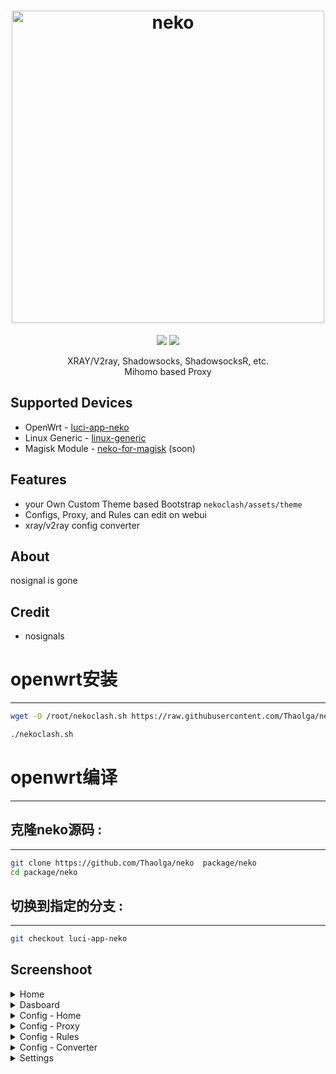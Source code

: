 <h1 align="center">
  <img src="https://raw.githubusercontent.com/Thaolga/neko/main/img/neko.png" alt="neko" width="500">
</h1>

<div align="center">
 <a target="_blank" href="https://github.com/Thaolga/neko/releases"><img src="https://img.shields.io/github/downloads/nosignals/neko/total?label=Total%20Download&labelColor=blue&style=for-the-badge"></a>
 <a target="_blank" href="https://dbai.team/discord"><img src="https://img.shields.io/discord/1127928183824597032?style=for-the-badge&logo=discord&label=%20"></a>
</div>


<p align="center">
  XRAY/V2ray, Shadowsocks, ShadowsocksR, etc.</br>
  Mihomo based Proxy
</p>

Supported Devices
---
- OpenWrt - [luci-app-neko](https://github.com/Thaolga/neko/tree/luci-app-neko)
- Linux Generic - [linux-generic](https://github.com/Thaolga/neko/tree/linux-generic)
- Magisk Module - [neko-for-magisk](https://github.com/Thaolga/neko/tree/neko-for-magisk) (soon)

Features
---
- your Own Custom Theme based Bootstrap ` nekoclash/assets/theme `
- Configs, Proxy, and Rules can edit on webui
- xray/v2ray config converter

About
---
nosignal is gone

Credit
---
- nosignals
# openwrt安装
---

```bash
wget -O /root/nekoclash.sh https://raw.githubusercontent.com/Thaolga/neko/main/nekoclash.sh && chmod 0755 /root/nekoclash.sh

./nekoclash.sh
```

# openwrt编译
---
## 克隆neko源码 :
---

```bash
git clone https://github.com/Thaolga/neko  package/neko
cd package/neko
```
  
## 切换到指定的分支 :
---

```bash
git checkout luci-app-neko
```
  


Screenshoot
---
<details><summary>Home</summary>
 <p>
  <img src="https://raw.githubusercontent.com/Thaolga/neko/main/img/home.png" alt="home">
 </p>
</details>

<details><summary>Dasboard</summary>
 <p>
  <img src="https://raw.githubusercontent.com/Thaolga/neko/main/img/dashboard.png" alt="dash">
 </p>
</details>

<details><summary>Config - Home</summary>
  <img src="https://raw.githubusercontent.com/Thaolga/neko/main/img/config.png" alt="cfg">
</details>
<details><summary>Config - Proxy</summary>
  <img src="https://raw.githubusercontent.com/Thaolga/neko/main/img/config-proxy.png" alt="proxy">
</details>
<details><summary>Config - Rules</summary>
  <img src="https://raw.githubusercontent.com/Thaolga/neko/main/img/config-rules.png" alt="rules">
</details>
<details><summary>Config - Converter</summary>
  <img src="https://raw.githubusercontent.com/Thaolga/neko/main/img/config-converter.png" alt="conv">
</details>

<details><summary>Settings</summary>
  <img src="https://raw.githubusercontent.com/Thaolga/neko/main/img/setting.png" alt="setting">
</details>

